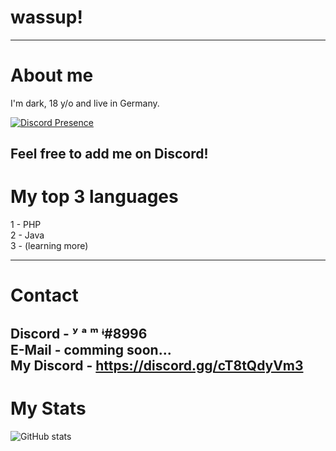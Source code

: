 # wassup!
---
# About me
I'm dark, 18 y/o and live in Germany. <br />

[![Discord Presence](https://lanyard.cnrad.dev/api/322832717081214977
                            )](https://discord.com/users/322832717081214977)

Feel free to add me on Discord!
---
# My top 3 languages
1 - PHP<br />
2 - Java<br />
3 - (learning more)<br />

---
# Contact
Discord - ʸ  ᵃ  ᵐ  ᶤ#8996<br />
E-Mail - comming soon...<br />
My Discord - https://discord.gg/cT8tQdyVm3
---
# My Stats
![GitHub stats](https://github-readme-stats.vercel.app/api?username=darkvirus6627&show_icons=true&theme=tokyonight)
